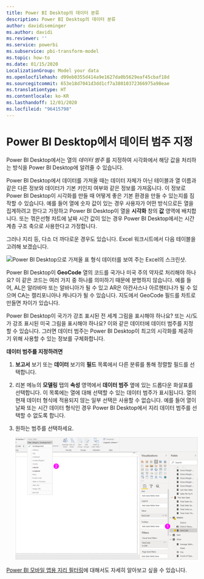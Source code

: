 ```yaml
---
title: Power BI Desktop의 데이터 분류
description: Power BI Desktop의 데이터 분류
author: davidiseminger
ms.author: davidi
ms.reviewer: ''
ms.service: powerbi
ms.subservice: pbi-transform-model
ms.topic: how-to
ms.date: 01/15/2020
LocalizationGroup: Model your data
ms.openlocfilehash: d99eb0355d414a9e1627da0b5629eaf45cbaf18d
ms.sourcegitcommit: 653e18d7041d3dd1cf7a38010372366975a98eae
ms.translationtype: HT
ms.contentlocale: ko-KR
ms.lasthandoff: 12/01/2020
ms.locfileid: "96415798"
---
```

# <a name="specify-data-categories-in-power-bi-desktop"></a>Power BI Desktop에서 데이터 범주 지정
Power BI Desktop에서는 열의 *데이터 범주* 를 지정하여 시각화에서 해당 값을 처리하는 방식을 Power BI Desktop에 알려줄 수 있습니다.

Power BI Desktop에서 데이터를 가져올 때는 데이터 자체가 아닌 테이블과 열 이름과 같은 다른 정보와 데이터가 기본 키인지 여부와 같은 정보를 가져옵니다. 이 정보로 Power BI Desktop이 시각화를 만들 때 어떻게 좋은 기본 환경을 만들 수 있는지를 짐작할 수 있습니다.
예를 들어 열에 숫자 값이 있는 경우 사용자가 어떤 방식으로든 열을 집계하려고 한다고 가정하고 Power BI Desktop이 열을 **시각화** 창의 **값** 영역에 배치합니다. 또는 꺾은선형 차트에 날짜 시간 값이 있는 경우 Power BI Desktop에서는 시간 계층 구조 축으로 사용한다고 가정합니다.

그러나 지리 등, 다소 더 까다로운 경우도 있습니다. Excel 워크시트에서 다음 테이블을 고려해 보겠습니다.

![Power BI Desktop으로 가져올 표 형식 데이터를 보여 주는 Excel의 스크린샷.](media/desktop-data-categorization/datacategorizationtable.png)

Power BI Desktop이 **GeoCode** 열의 코드를 국가나 미국 주의 약자로 처리해야 하나요?  이 같은 코드는 여러 가지 중 하나를 의미하기 때문에 분명하지 않습니다. 예를 들어, AL은 알라바마 또는 알바니아가 될 수 있고 AR은 아칸사스나 아르헨티나가 될 수 있으며 CA는 캘리포니아나 캐나다가 될 수 있습니다. 지도에서 GeoCode 필드를 차트로 만들면 차이가 있습니다. 

Power BI Desktop이 국가가 강조 표시된 전 세계 그림을 표시해야 하나요? 또는 시/도가 강조 표시된 미국 그림을 표시해야 하나요?  이와 같은 데이터에 데이터 범주를 지정할 수 있습니다. 그러면 데이터 범주는 Power BI Desktop이 최고의 시각화를 제공하기 위해 사용할 수 있는 정보를 구체화합니다.  

**데이터 범주를 지정하려면**

1. **보고서** 보기 또는 **데이터** 보기의 **필드** 목록에서 다른 분류를 통해 정렬할 필드를 선택합니다.
2. 리본 메뉴의 **모델링** 탭의 **속성** 영역에서 **데이터 범주** 옆에 있는 드롭다운 화살표를 선택합니다.  이 목록에는 열에 대해 선택할 수 있는 데이터 범주가 표시됩니다. 열의 현재 데이터 형식에 적용되지 않는 일부 선택은 사용할 수 없습니다.  예를 들어 열이 날짜 또는 시간 데이터 형식인 경우 Power BI Desktop에서 지리 데이터 범주를 선택할 수 없도록 합니다. 
3. 원하는 범주를 선택하세요.

   ![데이터 범주 필터를 보여 주는 Power BI Desktop의 스크린샷.](media/desktop-data-categorization/desktop-data-categorization.png)

[Power BI 모바일 앱용 지리 필터링](desktop-mobile-geofiltering.md)에 대해서도 자세히 알아보고 싶을 수 있습니다.